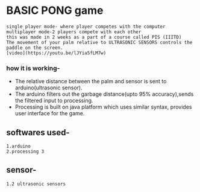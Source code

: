 # BASIC PONG game
	single player mode- where player competes with the computer
	multiplayer mode-2 players compete with each other
	this was made in 2 weeks as a part of a course called PIS (IIITD)
	The movement of your palm relative to ULTRASONIC SENSORS controls the paddle on the screen.
	[video](https://youtu.be/lJYia5fLM7w)
### how it is working-
* The relative distance between the palm and sensor is sent to arduino(ultrasonic sensor).
* The arduino filters out the garbage distance(upto 95% accuracy),sends the filtered input to processing.
* Processing is built on java platform which uses similar syntax, provides user interface for the game.  
## softwares used-
	1.arduino 
	2.processing 3
## sensor-
	1.2 ultrasonic sensors
